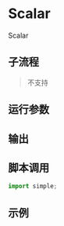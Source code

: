 # Scalar 
Scalar

## 子流程
> 不支持


## 运行参数




## 输出

    


## 脚本调用

```python
import simple;

```

## 示例